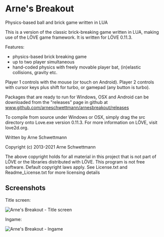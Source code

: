 Arne's Breakout 
=============

Physics-based ball and brick game written in LUA 

This is a version of the classic brick-breaking game written in LUA, making use of the LÖVE game framework. It is written for LÖVE 0.11.3.

Features:
- physics-based brick breaking game
- up to two player simultaneous
- hand-coded physics with freely movable player bat, (in)elastic collisions, gravity etc.

Player 1 controls with the mouse (or touch on Android).
Player 2 controls with cursor keys plus shift for turbo, or gamepad (any button is turbo).

Packages that are ready to run for Windows, OSX and Android can be downloaded from the "releases" page in github at www.github.com/arneschwettmann/arnesbreakout/releases

To compile from source under Windows or OSX, simply drag the src directory onto Love.exe version 0.11.3. For more information on LÖVE, visit love2d.org.

Written by Arne Schwettmann

Copyright (c) 2013-2021 Arne Schwettmann

The above copyright holds for all material in this project that is not part of LÖVE or the libraries distributed with LÖVE. This program is not free software. Default copyright laws apply. See License.txt and Readme_License.txt for more licensing details

## Screenshots

Title screen:

![Arne's Breakout - Title screen](http://www.arneschwettmann.com/delme/screenshots/ArnesBreakout_shot0.jpg)

Ingame:

![Arne's Breakout - Ingame](http://www.arneschwettmann.com/delme/screenshots/ArnesBreakout_shot1.jpg)
